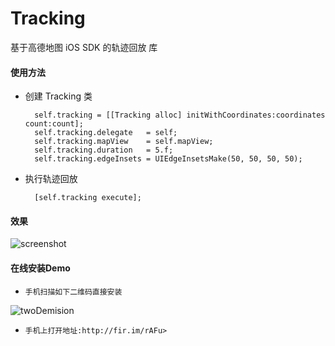 Tracking
========

基于高德地图 iOS SDK 的轨迹回放 库

#### 使用方法
- 创建 Tracking 类

  ```
    self.tracking = [[Tracking alloc] initWithCoordinates:coordinates count:count];
    self.tracking.delegate   = self;
    self.tracking.mapView    = self.mapView;
    self.tracking.duration   = 5.f;
    self.tracking.edgeInsets = UIEdgeInsetsMake(50, 50, 50, 50);
  ```
- 执行轨迹回放

  ```
    [self.tracking execute];
  ```

#### 效果
![screenshot](https://raw.githubusercontent.com/tabsong/Tracking/master/PictureBed/screenshot.PNG)

#### 在线安装Demo

* `手机扫描如下二维码直接安装`

![twoDemision](https://raw.githubusercontent.com/tabsong/Tracking/master/PictureBed/twoDemision.png)

* `手机上打开地址:http://fir.im/rAFu>`
